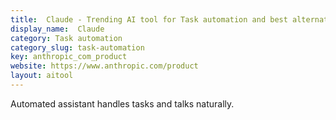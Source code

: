 ```yaml
---
title:  Claude - Trending AI tool for Task automation and best alternatives
display_name:  Claude
category: Task automation
category_slug: task-automation
key: anthropic_com_product
website: https://www.anthropic.com/product
layout: aitool
---
```


Automated assistant handles tasks and talks naturally.
